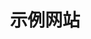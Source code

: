 ---
title: "示例网站"
description: "一个响应式企业官网案例"
image: "/images/cases/example-1.jpg"
category: "网站案例"
--- 